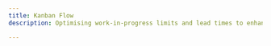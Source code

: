 ```yaml
---
title: Kanban Flow
description: Optimising work-in-progress limits and lead times to enhance value delivery in Kanban.

---
```


